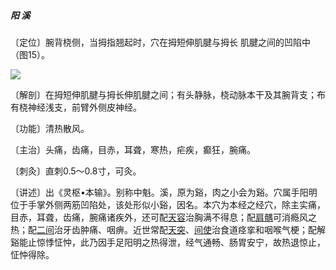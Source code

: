 ##### 阳 溪

〔定位〕腕背桡侧，当拇指翘起时，穴在拇短伸肌腱与拇长 肌腱之间的凹陷中（图15）。

![](img/图15.jpg)

〔解剖〕在拇短伸肌腱与拇长伸肌腱之间；有头静脉，桡动脉本干及其腕背支；布有桡神经浅支，前臂外侧皮神经。

〔功能〕清热散风。

〔主治〕头痛，齿痛，目赤，耳聋，寒热，疟疾，癫狂，腕痛。

〔刺灸〕直刺0.5〜0.8寸，可灸。

〔讲述〕出《灵枢•本输》。别称中魁。溪，原为谿，肉之小会为谿。穴属手阳明位于手掌外侧两筋凹陷处，该处形似小谿，因名。本穴为本经之经穴，除主实痛，目赤，耳聋，齿痛，腕痛诸疾外，还可配[天容](https://www.gmzyjc.com/read/zjs/zjs3.1.4-6-0.0.3.3.17.md)治胸满不得息；配[肩髃](https://www.gmzyjc.com/read/zjs/zjs3.1.1-3-0.1.2.3.15.md)可消瘾风之热；配[二间](https://www.gmzyjc.com/read/zjs/zjs3.1.1-3-0.1.2.3.2.md)治牙齿肿痛、咽痹。近世常配[天突](https://www.gmzyjc.com/read/zjs/zjs3.2.1-0.1.1.3.20.1.md)、[间使](https://www.gmzyjc.com/read/zjs/zjs3.1.9-12-0.0.1.3.5.md)治食道痉挛和咽喉气梗；配解谿能止惊悸怔忡，此乃因手足阳明之热得泄，经气通畅、肠胃安宁，故热退惊止，怔忡得除。

